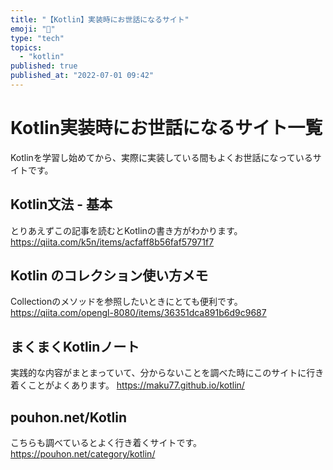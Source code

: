 ```yaml
---
title: "【Kotlin】実装時にお世話になるサイト"
emoji: "📖"
type: "tech"
topics:
  - "kotlin"
published: true
published_at: "2022-07-01 09:42"
---
```


# Kotlin実装時にお世話になるサイト一覧
Kotlinを学習し始めてから、実際に実装している間もよくお世話になっているサイトです。
## Kotlin文法 - 基本
とりあえずこの記事を読むとKotlinの書き方がわかります。
https://qiita.com/k5n/items/acfaff8b56faf57971f7
## Kotlin のコレクション使い方メモ
Collectionのメソッドを参照したいときにとても便利です。
https://qiita.com/opengl-8080/items/36351dca891b6d9c9687
## まくまくKotlinノート
実践的な内容がまとまっていて、分からないことを調べた時にこのサイトに行き着くことがよくあります。
https://maku77.github.io/kotlin/
## pouhon.net/Kotlin
こちらも調べているとよく行き着くサイトです。
https://pouhon.net/category/kotlin/